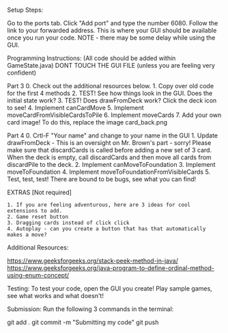 Setup Steps:

Go to the ports tab. Click "Add port" and type the number 6080.
Follow the link to your forwarded address. This is where your GUI should be available once you run your code. NOTE - there may be some delay while using the GUI. 

Programming Instructions: (All code should be added within GameState.java)
DONT TOUCH THE GUI FILE (unless you are feeling very confident)

Part 3
    0. Check out the additional resources below. 
    1. Copy over old code for the first 4 methods
    2. TEST! See how things look in the GUI. Does the initial state work?
    3. TEST! Does drawFromDeck work? Click the deck icon to see!
    4. Implement canCardMove
    5. Implement moveCardFromVisibleCardsToPile
    6. Implement moveCards
    7. Add your own card image! To do this, replace the image card_back.png

Part 4
    0. Crtl-F "Your name" and change to your name in the GUI 
    1. Update drawFromDeck - This is an oversight on Mr. Brown's part - sorry! Please make sure that discardCards is called before adding a new set of 3 card. When the deck is empty, call discardCards and then move all cards from discardPile to the deck. 
    2. Implement canMoveToFoundation
    3. Implement moveToFoundation
    4. Implement moveToFoundationFromVisibleCards
    5. Test, test, test! There are bound to be bugs, see what you can find!

EXTRAS [Not required]

    1. If you are feeling adventurous, here are 3 ideas for cool extensions to add. 
    2. Game reset button
    3. Dragging cards instead of click click
    4. Autoplay - can you create a button that has that automatically makes a move? 

Additional Resources:

https://www.geeksforgeeks.org/stack-peek-method-in-java/
https://www.geeksforgeeks.org/java-program-to-define-ordinal-method-using-enum-concept/


Testing: To test your code, open the GUI you create! Play sample games, see what works and what doesn't!

Submission: Run the following 3 commands in the terminal:

git add .
git commit -m "Submitting my code"
git push